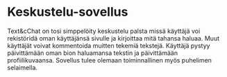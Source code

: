 # Keskustelu-sovellus

Text&cChat on tosi simppelöity keskustelu palsta missä käyttäjä voi rekistöridä oman käyttäjänsä sivulle ja kirjoittaa mitä tahansa haluaa. Muut käyttäjät voivat kommentoida muitten tekemiä tekstejä.
Käyttäjä pystyy päivittämään oman bion haluamansa tekstin ja päivittämään profiilikuvaansa.
Sovellus tulee olemaan toiminnallinen myös puhelimen selaimella.

